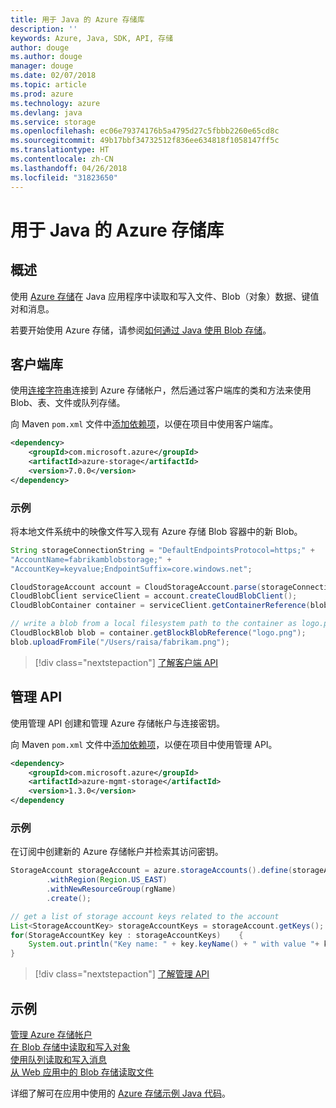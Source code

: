 ```yaml
---
title: 用于 Java 的 Azure 存储库
description: ''
keywords: Azure, Java, SDK, API, 存储
author: douge
ms.author: douge
manager: douge
ms.date: 02/07/2018
ms.topic: article
ms.prod: azure
ms.technology: azure
ms.devlang: java
ms.service: storage
ms.openlocfilehash: ec06e79374176b5a4795d27c5fbbb2260e65cd8c
ms.sourcegitcommit: 49b17bbf34732512f836ee634818f1058147ff5c
ms.translationtype: HT
ms.contentlocale: zh-CN
ms.lasthandoff: 04/26/2018
ms.locfileid: "31823650"
---
```

# <a name="azure-storage-libraries-for-java"></a>用于 Java 的 Azure 存储库

## <a name="overview"></a>概述

使用 [Azure 存储](/azure/storage/storage-introduction)在 Java 应用程序中读取和写入文件、Blob（对象）数据、键值对和消息。

若要开始使用 Azure 存储，请参阅[如何通过 Java 使用 Blob 存储](/azure/storage/storage-java-how-to-use-blob-storage)。

## <a name="client-library"></a>客户端库

使用[连接字符串](/azure/storage/storage-create-storage-account#manage-your-storage-account)连接到 Azure 存储帐户，然后通过客户端库的类和方法来使用 Blob、表、文件或队列存储。 

向 Maven `pom.xml` 文件中[添加依赖项](https://maven.apache.org/guides/getting-started/index.html#How_do_I_use_external_dependencies)，以便在项目中使用客户端库。   

```XML
<dependency>
    <groupId>com.microsoft.azure</groupId>
    <artifactId>azure-storage</artifactId>
    <version>7.0.0</version>
</dependency>
```   

### <a name="example"></a>示例

将本地文件系统中的映像文件写入现有 Azure 存储 Blob 容器中的新 Blob。


```java
String storageConnectionString = "DefaultEndpointsProtocol=https;" + 
"AccountName=fabrikamblobstorage;" + 
"AccountKey=keyvalue;EndpointSuffix=core.windows.net";

CloudStorageAccount account = CloudStorageAccount.parse(storageConnectionString);
CloudBlobClient serviceClient = account.createCloudBlobClient();
CloudBlobContainer container = serviceClient.getContainerReference(blobContainer);

// write a blob from a local filesystem path to the container as logo.png
CloudBlockBlob blob = container.getBlockBlobReference("logo.png");
blob.uploadFromFile("/Users/raisa/fabrikam.png");
```

> [!div class="nextstepaction"]
> [了解客户端 API](/java/api/overview/azure/storage/client)

## <a name="management-api"></a>管理 API

使用管理 API 创建和管理 Azure 存储帐户与连接密钥。

向 Maven `pom.xml` 文件中[添加依赖项](https://maven.apache.org/guides/getting-started/index.html#How_do_I_use_external_dependencies)，以便在项目中使用管理 API。  

```XML
<dependency>
    <groupId>com.microsoft.azure</groupId>
    <artifactId>azure-mgmt-storage</artifactId>
    <version>1.3.0</version>
</dependency
```   

### <a name="example"></a>示例

在订阅中创建新的 Azure 存储帐户并检索其访问密钥。

```java
StorageAccount storageAccount = azure.storageAccounts().define(storageAccountName)
        .withRegion(Region.US_EAST)
        .withNewResourceGroup(rgName)
        .create();

// get a list of storage account keys related to the account
List<StorageAccountKey> storageAccountKeys = storageAccount.getKeys();
for(StorageAccountKey key : storageAccountKeys)    {
    System.out.println("Key name: " + key.keyName() + " with value "+ key.value());
}
```

> [!div class="nextstepaction"]
> [了解管理 API](/java/api/overview/azure/storage/management)


## <a name="samples"></a>示例

[管理 Azure 存储帐户](../docs-ref-conceptual/java-sdk-manage-storage-accounts.md)    
[在 Blob 存储中读取和写入对象](https://github.com/Azure-Samples/storage-blob-java-getting-started)   
[使用队列读取和写入消息](https://github.com/Azure-Samples/storage-queue-java-getting-started)   
[从 Web 应用中的 Blob 存储读取文件](https://github.com/Azure-Samples/app-service-java-manage-storage-connections-for-web-apps-on-linux)

详细了解可在应用中使用的 [Azure 存储示例 Java 代码](https://azure.microsoft.com/resources/samples/?platform=java&term=storage)。
